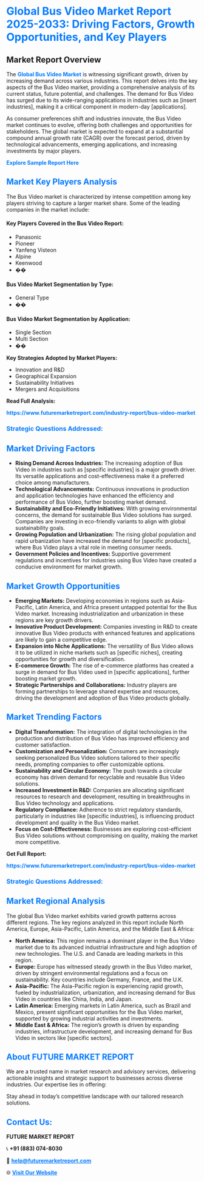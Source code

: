 <h1 style="color: #007BFF;">Global Bus Video Market Report 2025-2033: Driving Factors, Growth Opportunities, and Key Players</h1>

<section id="overview">
<h2>Market Report Overview</h2>
<p>The <a href="https://www.futuremarketreport.com/industry-report/bus-video-market" style="color: #007BFF; text-decoration: none;"><strong>Global Bus Video Market</strong></a> is witnessing significant growth, driven by increasing demand across various industries. This report delves into the key aspects of the Bus Video market, providing a comprehensive analysis of its current status, future potential, and challenges. The demand for Bus Video has surged due to its wide-ranging applications in industries such as [insert industries], making it a critical component in modern-day [applications].</p>
<p>As consumer preferences shift and industries innovate, the Bus Video market continues to evolve, offering both challenges and opportunities for stakeholders. The global market is expected to expand at a substantial compound annual growth rate (CAGR) over the forecast period, driven by technological advancements, emerging applications, and increasing investments by major players.</p>
</section>

<section id="overview">
<p><a href="https://www.futuremarketreport.com/request-sample/reportId=117500" style="color: #007BFF; text-decoration: none;"><strong>Explore Sample Report Here</strong></a></p>
</section>

<section id="key-players">
<h2 style="color: #007BFF;">Market Key Players Analysis</h2>
<p>The Bus Video market is characterized by intense competition among key players striving to capture a larger market share. Some of the leading companies in the market include:</p>
<h4>Key Players Covered in the Bus Video Report:</h4>
<ul><li>Panasonic</li><li>Pioneer</li><li>Yanfeng Visteon</li><li>Alpine</li><li>Keenwood</li><li>��</li></ul>
<h4>Bus Video Market Segmentation by Type:</h4>
<ul><li>General Type</li><li>��</li></ul>

<h4>Bus Video Market Segmentation by Application:</h4>
<ul><li>Single Section</li><li>Multi Section</li><li>��</li></ul>
<p><strong>Key Strategies Adopted by Market Players:</strong></p>
<ul>
<li>Innovation and R&D</li>
<li>Geographical Expansion</li>
<li>Sustainability Initiatives</li>
<li>Mergers and Acquisitions</li>
</ul>
</section>

<section>
<p><strong>Read Full Analysis: </strong></p><a href="https://www.futuremarketreport.com/industry-report/bus-video-market" style="color: #007BFF; text-decoration: none;"><strong>https://www.futuremarketreport.com/industry-report/bus-video-market</strong></a>
<h3 style="color: #007BFF;">Strategic Questions Addressed:</h3>
</section>

<section id="driving-factors">
<h2 style="color: #007BFF;">Market Driving Factors</h2>
<ul>
<li><strong>Rising Demand Across Industries:</strong> The increasing adoption of Bus Video in industries such as [specific industries] is a major growth driver. Its versatile applications and cost-effectiveness make it a preferred choice among manufacturers.</li>
<li><strong>Technological Advancements:</strong> Continuous innovations in production and application technologies have enhanced the efficiency and performance of Bus Video, further boosting market demand.</li>
<li><strong>Sustainability and Eco-Friendly Initiatives:</strong> With growing environmental concerns, the demand for sustainable Bus Video solutions has surged. Companies are investing in eco-friendly variants to align with global sustainability goals.</li>
<li><strong>Growing Population and Urbanization:</strong> The rising global population and rapid urbanization have increased the demand for [specific products], where Bus Video plays a vital role in meeting consumer needs.</li>
<li><strong>Government Policies and Incentives:</strong> Supportive government regulations and incentives for industries using Bus Video have created a conducive environment for market growth.</li>
</ul>
</section>

<section id="growth-opportunities">
<h2 style="color: #007BFF;">Market Growth Opportunities</h2>
<ul>
<li><strong>Emerging Markets:</strong> Developing economies in regions such as Asia-Pacific, Latin America, and Africa present untapped potential for the Bus Video market. Increasing industrialization and urbanization in these regions are key growth drivers.</li>
<li><strong>Innovative Product Development:</strong> Companies investing in R&D to create innovative Bus Video products with enhanced features and applications are likely to gain a competitive edge.</li>
<li><strong>Expansion into Niche Applications:</strong> The versatility of Bus Video allows it to be utilized in niche markets such as [specific niches], creating opportunities for growth and diversification.</li>
<li><strong>E-commerce Growth:</strong> The rise of e-commerce platforms has created a surge in demand for Bus Video used in [specific applications], further boosting market growth.</li>
<li><strong>Strategic Partnerships and Collaborations:</strong> Industry players are forming partnerships to leverage shared expertise and resources, driving the development and adoption of Bus Video products globally.</li>
</ul>
</section>

<section id="trending-factors">
<h2 style="color: #007BFF;">Market Trending Factors</h2>
<ul>
<li><strong>Digital Transformation:</strong> The integration of digital technologies in the production and distribution of Bus Video has improved efficiency and customer satisfaction.</li>
<li><strong>Customization and Personalization:</strong> Consumers are increasingly seeking personalized Bus Video solutions tailored to their specific needs, prompting companies to offer customizable options.</li>
<li><strong>Sustainability and Circular Economy:</strong> The push towards a circular economy has driven demand for recyclable and reusable Bus Video solutions.</li>
<li><strong>Increased Investment in R&D:</strong> Companies are allocating significant resources to research and development, resulting in breakthroughs in Bus Video technology and applications.</li>
<li><strong>Regulatory Compliance:</strong> Adherence to strict regulatory standards, particularly in industries like [specific industries], is influencing product development and quality in the Bus Video market.</li>
<li><strong>Focus on Cost-Effectiveness:</strong> Businesses are exploring cost-efficient Bus Video solutions without compromising on quality, making the market more competitive.</li>
</ul>
</section>

<section>
<p><strong>Get Full Report: </strong></p><a href="https://www.futuremarketreport.com/industry-report/bus-video-market" style="color: #007BFF; text-decoration: none;"><strong>https://www.futuremarketreport.com/industry-report/bus-video-market</strong></a>
<h3 style="color: #007BFF;">Strategic Questions Addressed:</h3>
</section>


<section id="regional-analysis">
<h2 style="color: #007BFF;">Market Regional Analysis</h2>
<p>The global Bus Video market exhibits varied growth patterns across different regions. The key regions analyzed in this report include North America, Europe, Asia-Pacific, Latin America, and the Middle East & Africa:</p>
<ul>
<li><strong>North America:</strong> This region remains a dominant player in the Bus Video market due to its advanced industrial infrastructure and high adoption of new technologies. The U.S. and Canada are leading markets in this region.</li>
<li><strong>Europe:</strong> Europe has witnessed steady growth in the Bus Video market, driven by stringent environmental regulations and a focus on sustainability. Key countries include Germany, France, and the U.K.</li>
<li><strong>Asia-Pacific:</strong> The Asia-Pacific region is experiencing rapid growth, fueled by industrialization, urbanization, and increasing demand for Bus Video in countries like China, India, and Japan.</li>
<li><strong>Latin America:</strong> Emerging markets in Latin America, such as Brazil and Mexico, present significant opportunities for the Bus Video market, supported by growing industrial activities and investments.</li>
<li><strong>Middle East & Africa:</strong> The region’s growth is driven by expanding industries, infrastructure development, and increasing demand for Bus Video in sectors like [specific sectors].</li>
</ul>
</section>

<footer>
<h2 style="color: #007BFF;">About FUTURE MARKET REPORT</h2>
<p>We are a trusted name in market research and advisory services, delivering actionable insights and strategic support to businesses across diverse industries. Our expertise lies in offering:</p>

<p>Stay ahead in today’s competitive landscape with our tailored research solutions.</p>

<h2 style="color: #007BFF;">Contact Us:</h2>
<p><strong>FUTURE MARKET REPORT</strong></p>
<p>📞 <strong>+91 (883) 074-8030</strong></p>
<p>📧 <strong><a href="mailto:help@futuremarketreport.com" style="color: #007BFF;">help@futuremarketreport.com</a></strong></p>
<p>🌐 <strong><a href="https://www.futuremarketreport.com/" style="color: #007BFF;">Visit Our Website</a></strong></p>
</footer>